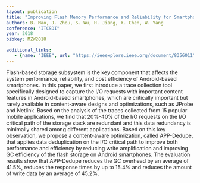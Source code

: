 ```yaml
---
layout: publication
title: "Improving Flash Memory Performance and Reliability for Smartphones With I/O Deduplication"
authors: B. Mao, J. Zhou, S. Wu, H. Jiang, X. Chen, W. Yang
conference: "ITCSDI"
year: 2018
bibkey: MZW2018

additional_links:
   - {name: "IEEE", url: "https://ieeexplore.ieee.org/document/8356011"}
---
```

Flash-based storage subsystem is the key component that affects the system performance, reliability, and cost efficiency of Android-based smartphones. In this paper, we first introduce a trace collection tool specifically designed to capture the I/O requests with important content features in Android-based smartphones, which are critically important but rarely available in content-aware designs and optimizations, such as JProbe and Netlink. Based on the analysis of the traces collected from 15 popular mobile applications, we find that 20%-40% of the I/O requests on the I/O critical path of the storage stack are redundant and this data redundancy is minimally shared among different applications. Based on this key observation, we propose a content-aware optimization, called APP-Dedupe, that applies data deduplication on the I/O critical path to improve both performance and efficiency by reducing write amplification and improving GC efficiency of the flash storage on Android smartphones. The evaluation results show that APP-Dedupe reduces the GC overhead by an average of 41.5%, reduces the response times by up to 15.4% and reduces the amount of write data by an average of 45.2%.

